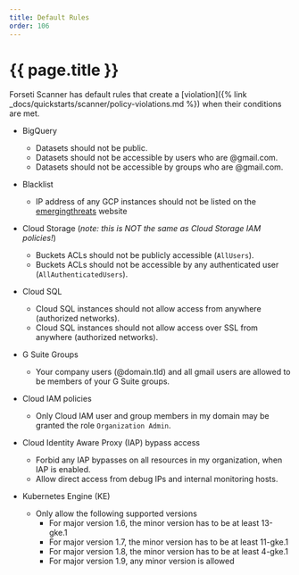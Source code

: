 ```yaml
---
title: Default Rules
order: 106
---
```


# {{ page.title }}

Forseti Scanner has default rules that create a [violation]({% link _docs/quickstarts/scanner/policy-violations.md %}) when their conditions are met.

* BigQuery
  * Datasets should not be public.
  * Datasets should not be accessible by users who are @gmail.com.
  * Datasets should not be accessible by groups who are @gmail.com.

* Blacklist
  * IP address of any GCP instances should not be listed on the [emergingthreats](https://rules.emergingthreats.net/fwrules/emerging-Block-IPs.txt) website

* Cloud Storage (_note: this is NOT the same as Cloud Storage IAM policies!_)
  * Buckets ACLs should not be publicly accessible (`AllUsers`).
  * Buckets ACLs should not be accessible by any authenticated user (`AllAuthenticatedUsers`).
 
* Cloud SQL
  * Cloud SQL instances should not allow access from anywhere (authorized networks).
  * Cloud SQL instances should not allow access over SSL from anywhere (authorized networks).
 
* G Suite Groups
  * Your company users (@domain.tld) and all gmail users are allowed to be members of your G Suite groups.
 
* Cloud IAM policies
  * Only Cloud IAM user and group members in my domain may be granted the role `Organization Admin`.

* Cloud Identity Aware Proxy (IAP) bypass access
  * Forbid any IAP bypasses on all resources in my organization, when IAP is enabled.
  * Allow direct access from debug IPs and internal monitoring hosts.

* Kubernetes Engine (KE)
  * Only allow the following supported versions
    * For major version 1.6, the minor version has to be at least 13-gke.1
    * For major version 1.7, the minor version has to be at least 11-gke.1
    * For major version 1.8, the minor version has to be at least 4-gke.1
    * For major version 1.9, any minor version is allowed

